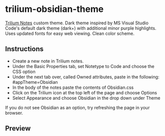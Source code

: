 # trilium-obsidian-theme
[Trilium Notes](https://github.com/zadam/trilium) custom theme.
Dark theme inspired by MS Visual Studio Code's default dark theme (dark+) with additional minor purple highlights.
Uses updated fonts for easy web viewing. 
Clean color scheme.

## Instructions
- Create a new note in Trilium notes.
- Under the Basic Properties tab, set Notetype to Code and choose the CSS option
- Under the next tab over, called Owned attributes, paste in the following: #appTheme=Obsidian 
- In the body of the notes paste the contents of Obsidian.css
- Click on the Trilium icon at the top left of the page and choose Options
- Select Appearance and choose Obsidian in the drop down under Theme

If you do not see Obsidian as an option, try refreshing the page in your browser. 

## Preview

